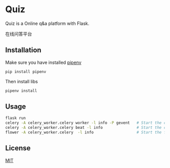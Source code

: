 # Quiz

Quiz is a Online q&a platform with Flask.

在线问答平台

## Installation

Make sure you have installed [pipenv](https://docs.pipenv.org/en/latest/)

```bash
pip install pipenv
```

Then install libs

```bash
pipenv install
```

## Usage

```bash
flask run
celery -A celery_worker.celery worker -l info -P gevent   # Start the celery worker
celery -A celery_worker.celery beat -l info               # Start the celery beat
flower -A celery_worker.celery  -l info                   # Start the flower
```

## License
[MIT](https://choosealicense.com/lice:wqnses/mit/)

